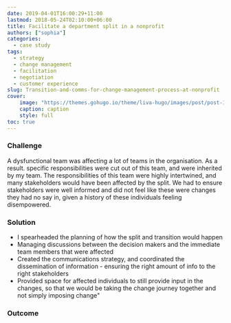 ```yaml
---
date: 2019-04-01T16:00:29+11:00
lastmod: 2018-05-24T02:10:00+06:00
title: Facilitate a department split in a nonprofit
authors: ["sophia"]
categories:
  - case study
tags:
  - strategy
  - change management
  - facilitation
  - negotiation
  - customer experience
slug: Transition-and-comms-for-change-management-process-at-nonprofit
cover: 
    image: "https://themes.gohugo.io/theme/liva-hugo/images/post/post-1.jpg"
    caption: caption
    style: full
toc: true
---
```


### Challenge

A dysfunctional team was affecting a lot of teams in the organisation. As a result. specific responsibilities were cut out of this team, and were inherited by my team. The responsibilities of this team were highly intertwined, and many stakeholders would have been affected by the split. We had to ensure stakeholders were well informed and did not feel like these were changes they had no say in, given a history of these individuals feeling disempowered.

### Solution
* I spearheaded the planning of how the split and transition would happen
* Managing discussions between the decision makers and the immediate team members that were affected
* Created the communications strategy, and coordinated the dissemination of information - ensuring the right amount of info to the right stakeholders
* Provided space for affected individuals to still provide input in the changes, so that we would be taking the change journey together and not simply imposing change"

### Outcome
